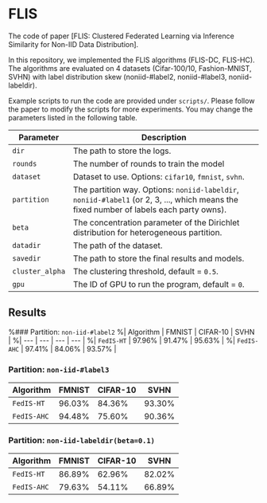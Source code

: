 # FLIS

The code of paper [FLIS: Clustered Federated Learning via Inference Similarity for Non-IID Data Distribution].

In this repository, we implemented the FLIS algorithms (FLIS-DC, FLIS-HC). The algorithms are evaluated on 4 datasets (Cifar-100/10, Fashion-MNIST, SVHN) with label distribution skew (noniid-#label2, noniid-#label3, noniid-labeldir).

Example scripts to run the code are provided under `scripts/`. Please follow the paper to modify the scripts for more experiments. You may change the parameters listed in the following table.


| Parameter                      | Description                                 |
| ----------------------------- | ---------------------------------------- |
| `dir` | The path to store the logs. |
| `rounds` | The number of rounds to train the model |
| `dataset`      | Dataset to use. Options: `cifar10`, `fmnist`, `svhn`. |
| `partition`    | The partition way. Options: `noniid-labeldir`, `noniid-#label1` (or 2, 3, ..., which means the fixed number of labels each party owns). |
| `beta` | The concentration parameter of the Dirichlet distribution for heterogeneous partition. |
| `datadir` | The path of the dataset. |
| `savedir` | The path to store the final results and models. |
| `cluster_alpha` | The clustering threshold, default = `0.5`. |
| `gpu` | The ID of GPU to run the program, default = `0`. |


## Results

%### Partition: `non-iid-#label2`
%| Algorithm      | FMNIST | CIFAR-10 | SVHN   |
%| ---            | ---    | ---      | ---    |
%| `FedIS-HT`     | 97.96% | 91.47%   | 95.63% |
%| `FedIS-AHC`    | 97.41% | 84.06%   | 93.57% |


### Partition: `non-iid-#label3`
| Algorithm      | FMNIST | CIFAR-10 | SVHN   |
| ---            | ---    | ---      | ---    |
| `FedIS-HT`     | 96.03% | 84.36%   | 93.30% |
| `FedIS-AHC`    | 94.48% | 75.60%   | 90.36% |


### Partition: `non-iid-labeldir(beta=0.1)`
| Algorithm      | FMNIST | CIFAR-10 | SVHN   |
| ---            | ---    | ---      | ---    |
| `FedIS-HT`     | 86.89% | 62.96%   | 82.02% |
| `FedIS-AHC`    | 79.63% | 54.11%   | 66.89% |
